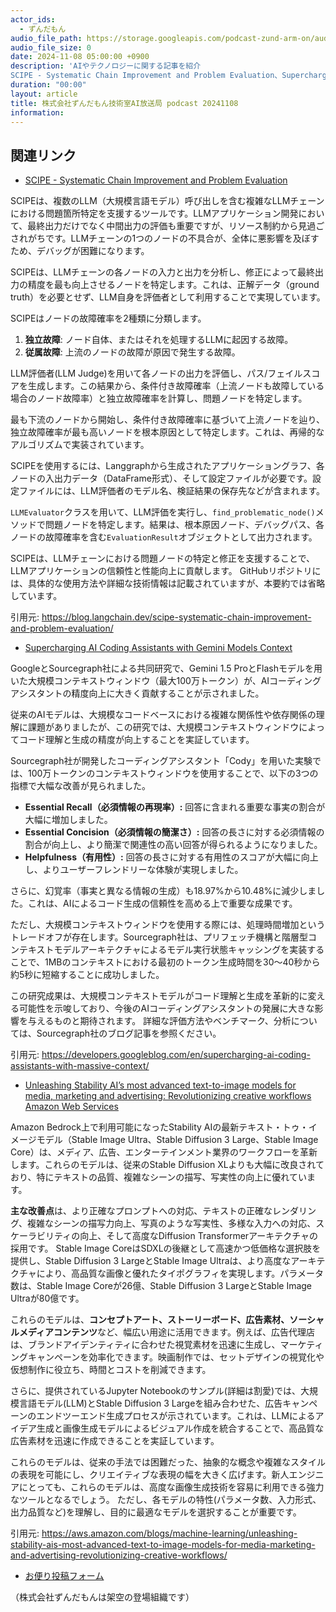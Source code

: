 ```yaml
---
actor_ids:
  - ずんだもん
audio_file_path: https://storage.googleapis.com/podcast-zund-arm-on/audio/株式会社ずんだもん技術室AI放送局_podcast_20241108.mp3
audio_file_size: 0
date: 2024-11-08 05:00:00 +0900
description: 'AIやテクノロジーに関する記事を紹介  
SCIPE - Systematic Chain Improvement and Problem Evaluation、Supercharging AI Coding Assistants with Gemini Models Context、Unleashing Stability AI’s most advanced text-to-image models for media, marketing and advertising: Revolutionizing creative workflows  Amazon Web Services'
duration: "00:00"
layout: article
title: 株式会社ずんだもん技術室AI放送局 podcast 20241108
information: 
---
```


## 関連リンク


- [SCIPE - Systematic Chain Improvement and Problem Evaluation](https://blog.langchain.dev/scipe-systematic-chain-improvement-and-problem-evaluation/)  



SCIPEは、複数のLLM（大規模言語モデル）呼び出しを含む複雑なLLMチェーンにおける問題箇所特定を支援するツールです。LLMアプリケーション開発において、最終出力だけでなく中間出力の評価も重要ですが、リソース制約から見過ごされがちです。LLMチェーンの1つのノードの不具合が、全体に悪影響を及ぼすため、デバッグが困難になります。

SCIPEは、LLMチェーンの各ノードの入力と出力を分析し、修正によって最終出力の精度を最も向上させるノードを特定します。これは、正解データ（ground truth）を必要とせず、LLM自身を評価者として利用することで実現しています。

SCIPEはノードの故障確率を2種類に分類します。

1. **独立故障**: ノード自体、またはそれを処理するLLMに起因する故障。
2. **従属故障**: 上流のノードの故障が原因で発生する故障。

LLM評価者(LLM Judge)を用いて各ノードの出力を評価し、パス/フェイルスコアを生成します。この結果から、条件付き故障確率（上流ノードも故障している場合のノード故障率）と独立故障確率を計算し、問題ノードを特定します。

最も下流のノードから開始し、条件付き故障確率に基づいて上流ノードを辿り、独立故障確率が最も高いノードを根本原因として特定します。これは、再帰的なアルゴリズムで実装されています。

SCIPEを使用するには、Langgraphから生成されたアプリケーショングラフ、各ノードの入出力データ（DataFrame形式）、そして設定ファイルが必要です。設定ファイルには、LLM評価者のモデル名、検証結果の保存先などが含まれます。

`LLMEvaluator`クラスを用いて、LLM評価を実行し、`find_problematic_node()`メソッドで問題ノードを特定します。結果は、根本原因ノード、デバッグパス、各ノードの故障確率を含む`EvaluationResult`オブジェクトとして出力されます。

SCIPEは、LLMチェーンにおける問題ノードの特定と修正を支援することで、LLMアプリケーションの信頼性と性能向上に貢献します。  GitHubリポジトリには、具体的な使用方法や詳細な技術情報は記載されていますが、本要約では省略しています。


引用元: https://blog.langchain.dev/scipe-systematic-chain-improvement-and-problem-evaluation/


- [Supercharging AI Coding Assistants with Gemini Models Context](https://developers.googleblog.com/en/supercharging-ai-coding-assistants-with-massive-context/)  



GoogleとSourcegraph社による共同研究で、Gemini 1.5 ProとFlashモデルを用いた大規模コンテキストウィンドウ（最大100万トークン）が、AIコーディングアシスタントの精度向上に大きく貢献することが示されました。

従来のAIモデルは、大規模なコードベースにおける複雑な関係性や依存関係の理解に課題がありましたが、この研究では、大規模コンテキストウィンドウによってコード理解と生成の精度が向上することを実証しています。

Sourcegraph社が開発したコーディングアシスタント「Cody」を用いた実験では、100万トークンのコンテキストウィンドウを使用することで、以下の3つの指標で大幅な改善が見られました。

* **Essential Recall（必須情報の再現率）:** 回答に含まれる重要な事実の割合が大幅に増加しました。
* **Essential Concision（必須情報の簡潔さ）:** 回答の長さに対する必須情報の割合が向上し、より簡潔で関連性の高い回答が得られるようになりました。
* **Helpfulness（有用性）:** 回答の長さに対する有用性のスコアが大幅に向上し、よりユーザーフレンドリーな体験が実現しました。

さらに、幻覚率（事実と異なる情報の生成）も18.97%から10.48%に減少しました。これは、AIによるコード生成の信頼性を高める上で重要な成果です。

ただし、大規模コンテキストウィンドウを使用する際には、処理時間増加というトレードオフが存在します。Sourcegraph社は、プリフェッチ機構と階層型コンテキストモデルアーキテクチャによるモデル実行状態キャッシングを実装することで、1MBのコンテキストにおける最初のトークン生成時間を30～40秒から約5秒に短縮することに成功しました。

この研究成果は、大規模コンテキストモデルがコード理解と生成を革新的に変える可能性を示唆しており、今後のAIコーディングアシスタントの発展に大きな影響を与えるものと期待されます。  詳細な評価方法やベンチマーク、分析については、Sourcegraph社のブログ記事を参照ください。


引用元: https://developers.googleblog.com/en/supercharging-ai-coding-assistants-with-massive-context/


- [Unleashing Stability AI’s most advanced text-to-image models for media, marketing and advertising: Revolutionizing creative workflows  Amazon Web Services](https://aws.amazon.com/blogs/machine-learning/unleashing-stability-ais-most-advanced-text-to-image-models-for-media-marketing-and-advertising-revolutionizing-creative-workflows/)  



Amazon Bedrock上で利用可能になったStability AIの最新テキスト・トゥ・イメージモデル（Stable Image Ultra、Stable Diffusion 3 Large、Stable Image Core）は、メディア、広告、エンターテインメント業界のワークフローを革新します。これらのモデルは、従来のStable Diffusion XLよりも大幅に改良されており、特にテキストの品質、複雑なシーンの描写、写実性の向上に優れています。

**主な改善点**は、より正確なプロンプトへの対応、テキストの正確なレンダリング、複雑なシーンの描写力向上、写真のような写実性、多様な入力への対応、スケーラビリティの向上、そして高度なDiffusion Transformerアーキテクチャの採用です。  Stable Image CoreはSDXLの後継として高速かつ低価格な選択肢を提供し、Stable Diffusion 3 LargeとStable Image Ultraは、より高度なアーキテクチャにより、高品質な画像と優れたタイポグラフィを実現します。パラメータ数は、Stable Image Coreが26億、Stable Diffusion 3 LargeとStable Image Ultraが80億です。

これらのモデルは、**コンセプトアート、ストーリーボード、広告素材、ソーシャルメディアコンテンツ**など、幅広い用途に活用できます。例えば、広告代理店は、ブランドアイデンティティに合わせた視覚素材を迅速に生成し、マーケティングキャンペーンを効率化できます。映画制作では、セットデザインの視覚化や仮想制作に役立ち、時間とコストを削減できます。

さらに、提供されているJupyter Notebookのサンプル(詳細は割愛)では、大規模言語モデル(LLM)とStable Diffusion 3 Largeを組み合わせた、広告キャンペーンのエンドツーエンド生成プロセスが示されています。これは、LLMによるアイデア生成と画像生成モデルによるビジュアル作成を統合することで、高品質な広告素材を迅速に作成できることを実証しています。

これらのモデルは、従来の手法では困難だった、抽象的な概念や複雑なスタイルの表現を可能にし、クリエイティブな表現の幅を大きく広げます。新人エンジニアにとっても、これらのモデルは、高度な画像生成技術を容易に利用できる強力なツールとなるでしょう。  ただし、各モデルの特性(パラメータ数、入力形式、出力品質など)を理解し、目的に最適なモデルを選択することが重要です。


引用元: https://aws.amazon.com/blogs/machine-learning/unleashing-stability-ais-most-advanced-text-to-image-models-for-media-marketing-and-advertising-revolutionizing-creative-workflows/



- [お便り投稿フォーム](https://forms.gle/ffg4JTfqdiqK62qf9)

（株式会社ずんだもんは架空の登場組織です）
